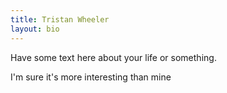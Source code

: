 ```yaml
---
title: Tristan Wheeler
layout: bio
---
```

Have some text here about your life or something.

I'm sure it's more interesting than mine
